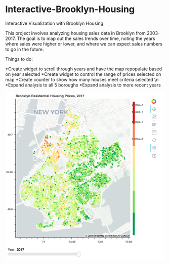 # Interactive-Brooklyn-Housing
Interactive Visualization with Brooklyn Housing

This project involves analyzing housing sales data in Brooklyn from 2003-2017. The goal is to map out the sales trends over time, noting the years where sales were higher or lower, and where we can expect sales numbers to go in the future. 

Things to do:

*Create widget to scroll through years and have the map repopulate based on year selected
*Create widget to control the range of prices selected on map
*Create counter to show how many houses meet criteria selected
\n
*Expand analysis to all 5 boroughs
*Expand analysis to more recent years

![Brooklyn_Housing_App](/Brooklyn_Housing_App.png)
